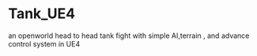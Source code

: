 # Tank_UE4
an openworld head to head tank fight with simple AI,terrain , and advance control system in UE4
